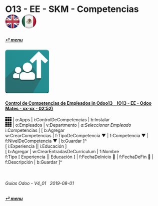 # O13 - EE - SKM - Competencias &nbsp;&nbsp;&nbsp;&nbsp; [![en-uk](/doc/img/en-uk_flag_button_small.png)](/en-uk/o13/ee/skm/en-uk-o13-ee-skm-skills-guides.md) [ ![es-mx](/doc/img/es-mx_flag_button_small.png)](/es-mx/o13/ee/skm/es-mx-o13-ee-skm-skills-guides.md)
#### [_&#x23CE; menu_](/es-mx/o13/ee/es-mx-o13-ee-guides-menu.md)  
### ![skm](/doc/img/hr_skills.png)

#### [Control de Competencias de Empleados in Odoo13 &nbsp;&nbsp; (O13 - EE - Odoo Mates - xx-xx - 02:52)](https://youtube.com/embed/E09XNr7hhYE?autoplay=1&start=0&end=0&rel=0)  
![apps](/doc/img/apps.png) | o:Apps | i:ControlDeCompetencias | b:Instalar  
![apps](/doc/img/apps.png) | o:Empleados | v:Departmento | _a:Seleccionar Empleado_  
i:Competencias | \[ b:Agregar  
w:CrearCompetencias | f:TipoDeCompetencia &#x25BC; | f:Competencia &#x25BC; | f:NivelDeCompetencia &#x25BC; | b:Guardar \]&#x207F;  
\[ i:Experiencia || i:Educación \]  
\[ b:Agregar | w:CrearEntradasDeCurrículum | f:Nombre  
f:Tipo \[ Experiencia || Educación \] | f:FechaDeInicio &#x1F4C5; | f:FechaDeFin &#x1F4C5; | f:Descripción | b:Guardar \]&#x207F;  

<br>

###### Guías Odoo - V4_01 &nbsp; 2019-08-01  
**[_&#x23CE; menu_](/es-mx/o13/ee/es-mx-o13-ee-guides-menu.md)**  
